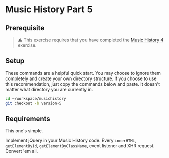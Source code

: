 # Music History Part 5

## Prerequisite

> :warning: This exercise requires that you have completed the [Music History 4](../../3-single-page-applications/exercises/SP_JS_MUSIC_HISTORY_04.md) exercise.

## Setup

These commands are a helpful quick start. You may choose to ignore them completely and create your own directory structure. If you choose to use this recommendation, just copy the commands below and paste. It doesn't matter what directory you are currently in.

```bash
cd ~/workspace/musichistory
git checkout -b version-5
```

## Requirements

This one's simple.

Implement jQuery in your Music History code. Every `innerHTML`, `getElementById`, `getElementByClassName`, event listener and XHR request. Convert 'em all.
